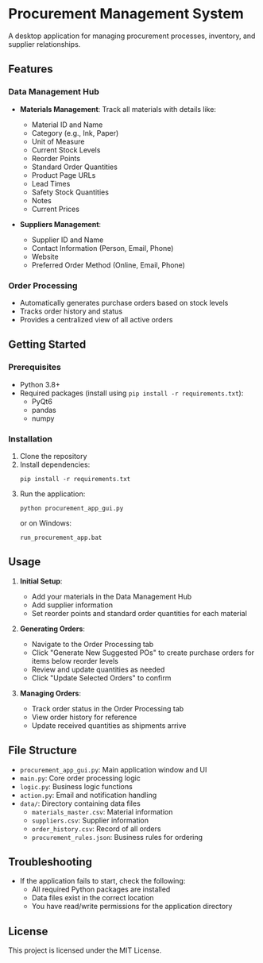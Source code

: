 # Procurement Management System

A desktop application for managing procurement processes, inventory, and supplier relationships.

## Features

### Data Management Hub
- **Materials Management**: Track all materials with details like:
  - Material ID and Name
  - Category (e.g., Ink, Paper)
  - Unit of Measure
  - Current Stock Levels
  - Reorder Points
  - Standard Order Quantities
  - Product Page URLs
  - Lead Times
  - Safety Stock Quantities
  - Notes
  - Current Prices

- **Suppliers Management**:
  - Supplier ID and Name
  - Contact Information (Person, Email, Phone)
  - Website
  - Preferred Order Method (Online, Email, Phone)

### Order Processing
- Automatically generates purchase orders based on stock levels
- Tracks order history and status
- Provides a centralized view of all active orders

## Getting Started

### Prerequisites
- Python 3.8+
- Required packages (install using `pip install -r requirements.txt`):
  - PyQt6
  - pandas
  - numpy

### Installation
1. Clone the repository
2. Install dependencies:
   ```
   pip install -r requirements.txt
   ```
3. Run the application:
   ```
   python procurement_app_gui.py
   ```
   or on Windows:
   ```
   run_procurement_app.bat
   ```

## Usage

1. **Initial Setup**:
   - Add your materials in the Data Management Hub
   - Add supplier information
   - Set reorder points and standard order quantities for each material

2. **Generating Orders**:
   - Navigate to the Order Processing tab
   - Click "Generate New Suggested POs" to create purchase orders for items below reorder levels
   - Review and update quantities as needed
   - Click "Update Selected Orders" to confirm

3. **Managing Orders**:
   - Track order status in the Order Processing tab
   - View order history for reference
   - Update received quantities as shipments arrive

## File Structure

- `procurement_app_gui.py`: Main application window and UI
- `main.py`: Core order processing logic
- `logic.py`: Business logic functions
- `action.py`: Email and notification handling
- `data/`: Directory containing data files
  - `materials_master.csv`: Material information
  - `suppliers.csv`: Supplier information
  - `order_history.csv`: Record of all orders
  - `procurement_rules.json`: Business rules for ordering

## Troubleshooting

- If the application fails to start, check the following:
  - All required Python packages are installed
  - Data files exist in the correct location
  - You have read/write permissions for the application directory

## License

This project is licensed under the MIT License.
